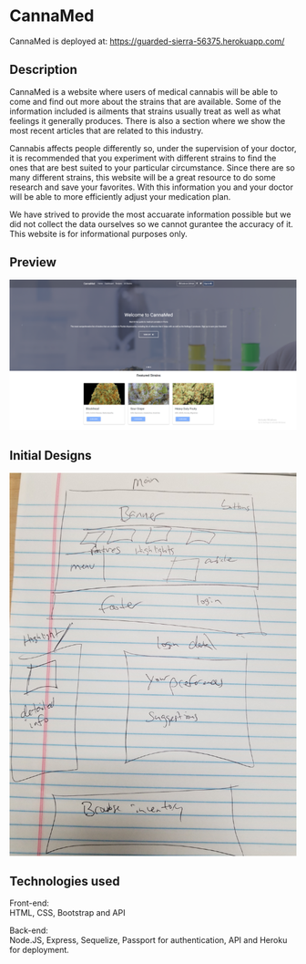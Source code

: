 # CannaMed

CannaMed is deployed at: https://guarded-sierra-56375.herokuapp.com/

## Description

CannaMed is a website where users of medical cannabis will be able to come and find out more about the strains that are available. Some of the information included is ailments that strains usually treat as well as what feelings it generally produces. There is also a section where we show the most recent articles that are related to this industry.

Cannabis affects people differently so, under the supervision of your doctor, it is recommended that you experiment with different strains to find the ones that are best suited to your particular circumstance. Since there are so many different strains, this website will be a great resource to do some research and save your favorites. With this information you and your doctor will be able to more efficiently adjust your medication plan.

We have strived to provide the most accuarate information possible but we did not collect the data ourselves so we cannot gurantee the accuracy of it. This website is for informational purposes only.

## Preview

!["Front Page"](./public/images/CannMed.PNG)

## Initial Designs

!["Initial Design"](./public/images/wireframe.jpg)

## Technologies used

Front-end:  
HTML, CSS, Bootstrap and API

Back-end:  
Node.JS, Express, Sequelize, Passport for authentication, API and Heroku for deployment.
